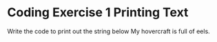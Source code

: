 # Coding Exercise 1 Printing Text

Write the code to print out the string below
My hovercraft is full of eels.

